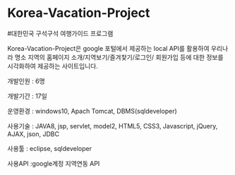 # Korea-Vacation-Project


#대한민국 구석구석 여행가이드 프로그램


Korea-Vacation-Project은 google 포털에서 제공하는 local API를 활용하여 우리나라 명소 지역의 홈페이지 소개/지역보기/즐겨찿기/로그인/
회원가입 등에 대한 정보를 시각화하여 제공하는 사이트입니다.

개발인원 : 6명

개발기간 : 17일

운영환경 : windows10, Apach Tomcat, DBMS(sqldeveloper)

사용기술 : JAVA8, jsp, servlet, model2, HTML5, CSS3, Javascript, jQuery, AJAX, json, JDBC

사용툴 : eclipse, sqldeveloper

사용API :google계정 지역연동 API
